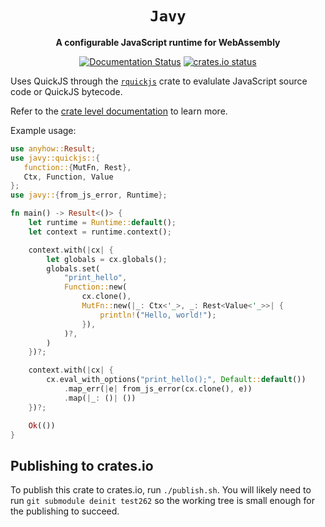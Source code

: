 <div align="center">
  <h1><code>Javy</code></h1>
  <p>
    <strong>A configurable JavaScript runtime for WebAssembly</strong>
  </p>
  <p>
    <a href="https://docs.rs/javy"><img src="https://docs.rs/javy/badge.svg" alt="Documentation Status" /></a>
    <a href="https://crates.io/crates/javy"><img src="https://img.shields.io/crates/v/javy.svg" alt="crates.io status" /></a>
  </p>
</div>


Uses QuickJS through the [`rquickjs`](https://docs.rs/rquickjs/latest/rquickjs/)
crate to evalulate JavaScript source code or QuickJS bytecode.

Refer to the [crate level documentation](https://docs.rs/javy) to learn more.

Example usage:

```rust
use anyhow::Result;
use javy::quickjs::{
   function::{MutFn, Rest},
   Ctx, Function, Value
};
use javy::{from_js_error, Runtime};

fn main() -> Result<()> {
    let runtime = Runtime::default();
    let context = runtime.context();

    context.with(|cx| {
        let globals = cx.globals();
        globals.set(
            "print_hello",
            Function::new(
                cx.clone(),
                MutFn::new(|_: Ctx<'_>, _: Rest<Value<'_>>| {
                    println!("Hello, world!");
                }),
            )?,
        )
    })?;

    context.with(|cx| {
        cx.eval_with_options("print_hello();", Default::default())
            .map_err(|e| from_js_error(cx.clone(), e))
            .map(|_: ()| ())
    })?;

    Ok(())
}
```

## Publishing to crates.io

To publish this crate to crates.io, run `./publish.sh`. You will likely need to
run `git submodule deinit test262` so the working tree is small enough for the
publishing to succeed.
